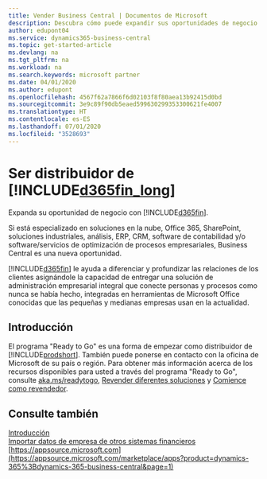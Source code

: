 ```yaml
---
title: Vender Business Central | Documentos de Microsoft
description: Descubra cómo puede expandir sus oportunidades de negocio y convertirse en socio de Microsoft y distribuidor de Business Central.
author: edupont04
ms.service: dynamics365-business-central
ms.topic: get-started-article
ms.devlang: na
ms.tgt_pltfrm: na
ms.workload: na
ms.search.keywords: microsoft partner
ms.date: 04/01/2020
ms.author: edupont
ms.openlocfilehash: 4567f62a7866f6d02103f8f80aea13b92415d0bd
ms.sourcegitcommit: 3e9c89f90db5eaed599630299353300621fe4007
ms.translationtype: HT
ms.contentlocale: es-ES
ms.lasthandoff: 07/01/2020
ms.locfileid: "3528693"
---
```

# <a name="become-a-reseller-of-d365fin_long"></a>Ser distribuidor de [!INCLUDE[d365fin_long](includes/d365fin_long_md.md)]
Expanda su oportunidad de negocio con [!INCLUDE[d365fin](includes/d365fin_md.md)].  

Si está especializado en soluciones en la nube, Office 365, SharePoint, soluciones industriales, análisis, ERP, CRM, software de contabilidad y/o software/servicios de optimización de procesos empresariales, Business Central es una nueva oportunidad.   

[!INCLUDE[d365fin](includes/d365fin_md.md)] le ayuda a diferenciar y profundizar las relaciones de los clientes asignándole la capacidad de entregar una solución de administración empresarial integral que conecte personas y procesos como nunca se había hecho, integradas en herramientas de Microsoft Office conocidas que las pequeñas y medianas empresas usan en la actualidad.  

## <a name="get-started"></a>Introducción

El programa "Ready to Go" es una forma de empezar como distribuidor de [!INCLUDE[prodshort](includes/prodshort.md)]. También puede ponerse en contacto con la oficina de Microsoft de su país o región. Para obtener más información acerca de los recursos disponibles para usted a través del programa "Ready to Go", consulte [aka.ms/readytogo](https://aka.ms/readytogo), [Revender diferentes soluciones](/dynamics365/business-central/dev-itpro/developer/readiness/readiness-reseller) y [Comience como revendedor](/dynamics365/business-central/dev-itpro/index#get-started-as-a-reseller).  

## <a name="see-also"></a>Consulte también

[Introducción](product-get-started.md)  
[Importar datos de empresa de otros sistemas financieros](across-import-data-configuration-packages.md)  
[https://appsource.microsoft.com](https://appsource.microsoft.com/marketplace/apps?product=dynamics-365%3Bdynamics-365-business-central&page=1)  
